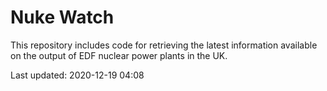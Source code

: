 # Nuke Watch

This repository includes code for retrieving the latest information available on the output of EDF nuclear power plants in the UK.

Last updated: 2020-12-19 04:08